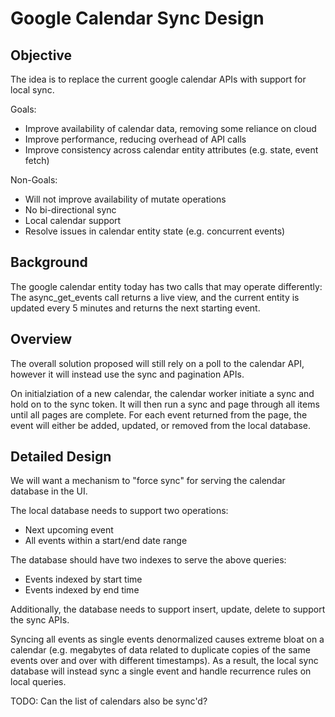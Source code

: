 # Google Calendar Sync Design

## Objective

The idea is to replace the current google calendar APIs with support for local sync.

Goals:
- Improve availability of calendar data, removing some reliance on cloud
- Improve performance, reducing overhead of API calls
- Improve consistency across calendar entity attributes (e.g. state, event fetch)

Non-Goals:
- Will not improve availability of mutate operations
- No bi-directional sync
- Local calendar support
- Resolve issues in calendar entity state (e.g. concurrent events)

## Background

The google calendar entity today has two calls that may operate differently: The async_get_events call returns a live view, and the current entity is updated every 5 minutes and returns the next starting event.

## Overview

The overall solution proposed will still rely on a poll to the calendar API, however it will instead use the sync and pagination APIs.

On initialziation of a new calendar, the calendar worker initiate a sync and hold on to the sync token. It will then run a sync and page through all items until all pages are complete. For each event returned from the page, the event will either be added, updated, or removed from the local database.

## Detailed Design

We will want a mechanism to "force sync" for serving the calendar database in the UI.

The local database needs to support two operations:
- Next upcoming event
- All events within a start/end date range

The database should have two indexes to serve the above queries:
- Events indexed by start time
- Events indexed by end time

Additionally, the database needs to support insert, update, delete to support the sync APIs.

Syncing all events as single events denormalized causes extreme bloat on a
calendar (e.g. megabytes of data related to duplicate copies of the same
events over and over with different timestamps). As a result, the local
sync database will instead sync a single event and handle recurrence rules
on local queries.

TODO: Can the list of calendars also be sync'd?
